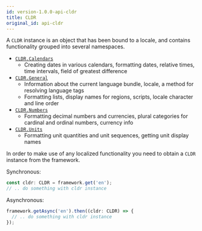 ```yaml
---
id: version-1.0.0-api-cldr
title: CLDR
original_id: api-cldr
---
```


A `CLDR` instance is an object that has been bound to a locale, and contains functionality grouped into
several namespaces.

 - [`CLDR.Calendars`](api-cldr-calendars.html)
   - Creating dates in various calendars, formatting dates, relative times, time intervals, field of greatest difference
 - [`CLDR.General`](api-cldr-general.html)
   - Information about the current language bundle, locale, a method for resolving language tags
   - Formatting lists, display names for regions, scripts, locale character and line order
 - [`CLDR.Numbers`](api-cldr-numbers.html)
   - Formatting decimal numbers and currencies, plural categories for cardinal and ordinal numbers, currency info
 - [`CLDR.Units`](api-cldr-units.html)
   - Formatting unit quantities and unit sequences, getting unit display names

In order to make use of any localized functionality you need to obtain a `CLDR` instance from the
framework.

Synchronous:
```typescript
const cldr: CLDR = framework.get('en');
// .. do something with cldr instance
```

Asynchronous:
```typescript
framework.getAsync('en').then((cldr: CLDR) => {
  // .. do something with cldr instance
});
```
